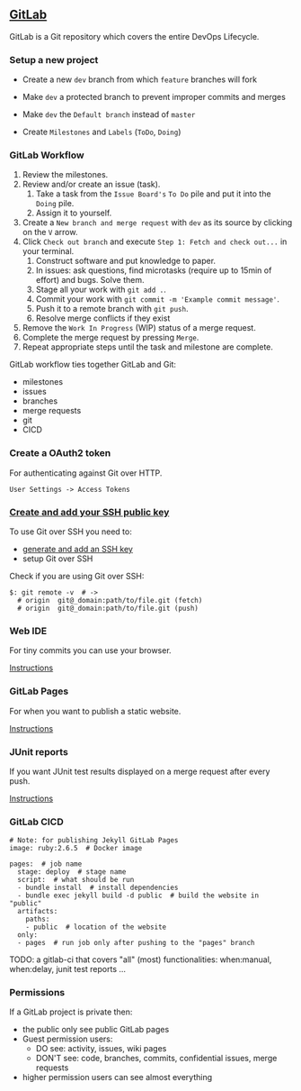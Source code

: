 ## [GitLab](https://gitlab.com/)

GitLab is a Git repository which covers the entire DevOps Lifecycle.  

### Setup a new project

* Create a new `dev` branch from which `feature` branches will fork
* Make `dev` a protected branch to prevent improper commits and merges
* Make `dev` the `Default branch` instead of `master`

* Create `Milestones` and `Labels` (`ToDo`, `Doing`)

### GitLab Workflow

1) Review the milestones.
2) Review and/or create an issue (task).
    1) Take a task from the `Issue Board's` `To Do` pile and put it into the `Doing` pile.
    2) Assign it to yourself.
3) Create a `New branch and merge request` with `dev` as its source by clicking on the `V` arrow.
4) Click `Check out branch` and execute `Step 1: Fetch and check out...` in your terminal.
    1) Construct software and put knowledge to paper.
    2) In issues: ask questions, find microtasks (require up to 15min of effort) and bugs. Solve them.
    3) Stage all your work with `git add .`.
    4) Commit your work with `git commit -m 'Example commit message'`.
    5) Push it to a remote branch with `git push`.
    6) Resolve merge conflicts if they exist
5) Remove the `Work In Progress` (WIP) status of a merge request.
6) Complete the merge request by pressing `Merge`.
7) Repeat appropriate steps until the task and milestone are complete.

GitLab workflow ties together GitLab and Git:
* milestones
* issues
* branches
* merge requests
* git
* CICD

### Create a OAuth2 token

For authenticating against Git over HTTP.  

```
User Settings -> Access Tokens
```

### [Create and add your SSH public key](https://docs.gitlab.com/ee/gitlab-basics/create-your-ssh-keys.html)

To use Git over SSH you need to:
*  [generate and add an SSH key](Docs/User/General/SSH)
* setup Git over SSH

Check if you are using Git over SSH:
```
$: git remote -v  # ->
  # origin	git@_domain:path/to/file.git (fetch)
  # origin	git@_domain:path/to/file.git (push)
```

### Web IDE

For tiny commits you can use your browser.  

[Instructions](Docs/Projects/Repositories/WebIDE)

### GitLab Pages

For when you want to publish a static website.  

[Instructions](Docs/CICD/GitLabPages/CICD/GitLabPages)

### JUnit reports

If you want JUnit test results displayed on a merge request after every push.  

[Instructions](Docs/CICD/JUnitTestReports)

### GitLab CICD

```
# Note: for publishing Jekyll GitLab Pages
image: ruby:2.6.5  # Docker image

pages:  # job name
  stage: deploy  # stage name
  script:  # what should be run
  - bundle install  # install dependencies
  - bundle exec jekyll build -d public  # build the website in "public"
  artifacts:
    paths:
    - public  # location of the website
  only:
  - pages  # run job only after pushing to the "pages" branch
```

TODO: a gitlab-ci that covers "all" (most) functionalities: when:manual, when:delay, junit test reports ...

### Permissions

If a GitLab project is private then:
* the public only see public GitLab pages
* Guest permission users:
    * DO see: activity, issues, wiki pages
    * DON'T see: code, branches, commits, confidential issues, merge requests
* higher permission users can see almost everything
